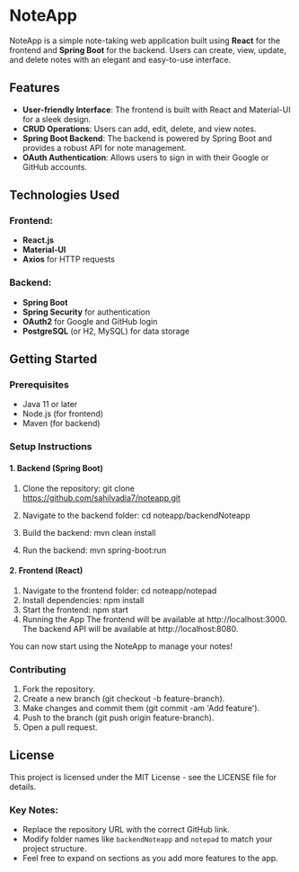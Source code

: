 # NoteApp

NoteApp is a simple note-taking web application built using **React** for the frontend and **Spring Boot** for the backend. Users can create, view, update, and delete notes with an elegant and easy-to-use interface.

## Features

- **User-friendly Interface**: The frontend is built with React and Material-UI for a sleek design.
- **CRUD Operations**: Users can add, edit, delete, and view notes.
- **Spring Boot Backend**: The backend is powered by Spring Boot and provides a robust API for note management.
- **OAuth Authentication**: Allows users to sign in with their Google or GitHub accounts.

## Technologies Used

### Frontend:
- **React.js**
- **Material-UI**
- **Axios** for HTTP requests

### Backend:
- **Spring Boot**
- **Spring Security** for authentication
- **OAuth2** for Google and GitHub login
- **PostgreSQL** (or H2, MySQL) for data storage

## Getting Started

### Prerequisites

- Java 11 or later
- Node.js (for frontend)
- Maven (for backend)

### Setup Instructions

#### 1. Backend (Spring Boot)

1. Clone the repository:
   git clone https://github.com/sahilvadia7/noteapp.git

2. Navigate to the backend folder:
    cd noteapp/backendNoteapp

3. Build the backend:
    mvn clean install

4. Run the backend:
    mvn spring-boot:run

#### 2. Frontend (React)

1. Navigate to the frontend folder:
    cd noteapp/notepad
2. Install dependencies:
    npm install
3. Start the frontend:
    npm start
4. Running the App
    The frontend will be available at http://localhost:3000.
    The backend API will be available at http://localhost:8080.

You can now start using the NoteApp to manage your notes!

### Contributing

1. Fork the repository.
2. Create a new branch (git checkout -b feature-branch).
3. Make changes and commit them (git commit -am 'Add feature').
4. Push to the branch (git push origin feature-branch).
5. Open a pull request.


## License

This project is licensed under the MIT License - see the LICENSE file for details.


### Key Notes:
- Replace the repository URL with the correct GitHub link.
- Modify folder names like `backendNoteapp` and `notepad` to match your project structure.
- Feel free to expand on sections as you add more features to the app.
